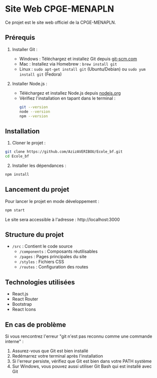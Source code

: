 # Site Web CPGE-MENAPLN

Ce projet est le site web officiel de la CPGE-MENAPLN.

## Prérequis

1. Installer Git :
   - Windows : Téléchargez et installez Git depuis [git-scm.com](https://git-scm.com/download/win)
   - Mac : Installez via Homebrew : `brew install git`
   - Linux : `sudo apt-get install git` (Ubuntu/Debian) ou `sudo yum install git` (Fedora)

2. Installer Node.js :
   - Téléchargez et installez Node.js depuis [nodejs.org](https://nodejs.org/)
   - Vérifiez l'installation en tapant dans le terminal :
     ```bash
     git --version
     node --version
     npm --version
     ```

## Installation

1. Cloner le projet :
```bash
git clone https://github.com/AzizAVERIBOU/Ecole_bf.git
cd Ecole_bf
```

2. Installer les dépendances :
```bash
npm install
```

## Lancement du projet

Pour lancer le projet en mode développement :
```bash
npm start
```

Le site sera accessible à l'adresse : http://localhost:3000

## Structure du projet

- `/src` : Contient le code source
  - `/components` : Composants réutilisables
  - `/pages` : Pages principales du site
  - `/styles` : Fichiers CSS
  - `/routes` : Configuration des routes

## Technologies utilisées

- React.js
- React Router
- Bootstrap
- React Icons

## En cas de problème

Si vous rencontrez l'erreur "git n'est pas reconnu comme une commande interne" :
1. Assurez-vous que Git est bien installé
2. Redémarrez votre terminal après l'installation
3. Si l'erreur persiste, vérifiez que Git est bien dans votre PATH système
4. Sur Windows, vous pouvez aussi utiliser Git Bash qui est installé avec Git
